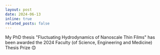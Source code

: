 ```yaml
---
layout: post
date: 2024-06-13
inline: true
related_posts: false
---
```


My PhD thesis "Fluctuating Hydrodynamics of Nanoscale Thin Films" has been awarded the 2024 Faculty (of Science, Engineering and Medicine) Thesis Prize :blush: